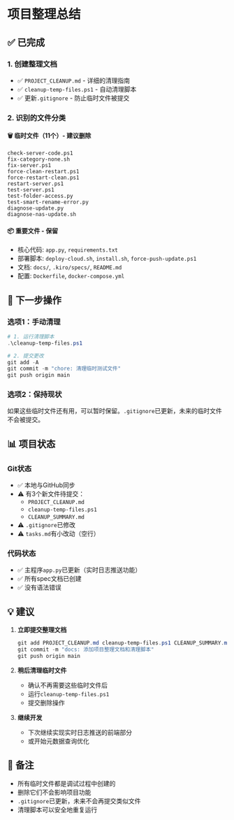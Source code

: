 # 项目整理总结

## ✅ 已完成

### 1. 创建整理文档
- ✅ `PROJECT_CLEANUP.md` - 详细的清理指南
- ✅ `cleanup-temp-files.ps1` - 自动清理脚本
- ✅ 更新`.gitignore` - 防止临时文件被提交

### 2. 识别的文件分类

#### 🗑️ 临时文件（11个）- 建议删除
```
check-server-code.ps1
fix-category-none.sh
fix-server.ps1
force-clean-restart.ps1
force-restart-clean.ps1
restart-server.ps1
test-server.ps1
test-folder-access.py
test-smart-rename-error.py
diagnose-update.py
diagnose-nas-update.sh
```

#### 📦 重要文件 - 保留
- 核心代码: `app.py`, `requirements.txt`
- 部署脚本: `deploy-cloud.sh`, `install.sh`, `force-push-update.ps1`
- 文档: `docs/`, `.kiro/specs/`, `README.md`
- 配置: `Dockerfile`, `docker-compose.yml`

## 🎯 下一步操作

### 选项1：手动清理
```powershell
# 1. 运行清理脚本
.\cleanup-temp-files.ps1

# 2. 提交更改
git add -A
git commit -m "chore: 清理临时测试文件"
git push origin main
```

### 选项2：保持现状
如果这些临时文件还有用，可以暂时保留。`.gitignore`已更新，未来的临时文件不会被提交。

## 📊 项目状态

### Git状态
- ✅ 本地与GitHub同步
- ⚠️ 有3个新文件待提交：
  - `PROJECT_CLEANUP.md`
  - `cleanup-temp-files.ps1`
  - `CLEANUP_SUMMARY.md`
- ⚠️ `.gitignore`已修改
- ⚠️ `tasks.md`有小改动（空行）

### 代码状态
- ✅ 主程序`app.py`已更新（实时日志推送功能）
- ✅ 所有spec文档已创建
- ✅ 没有语法错误

## 💡 建议

1. **立即提交整理文档**
   ```powershell
   git add PROJECT_CLEANUP.md cleanup-temp-files.ps1 CLEANUP_SUMMARY.md .gitignore .kiro/specs/realtime-log-streaming/tasks.md
   git commit -m "docs: 添加项目整理文档和清理脚本"
   git push origin main
   ```

2. **稍后清理临时文件**
   - 确认不再需要这些临时文件后
   - 运行`cleanup-temp-files.ps1`
   - 提交删除操作

3. **继续开发**
   - 下次继续实现实时日志推送的前端部分
   - 或开始元数据查询优化

## 📝 备注

- 所有临时文件都是调试过程中创建的
- 删除它们不会影响项目功能
- `.gitignore`已更新，未来不会再提交类似文件
- 清理脚本可以安全地重复运行
